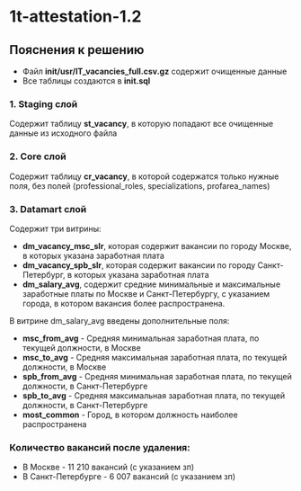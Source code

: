 # 1t-attestation-1.2

## Пояснения к решению

* Файл **init/usr/IT_vacancies_full.csv.gz** содержит очищенные данные
* Все таблицы создаются в **init.sql**

### 1. Staging слой

Содержит таблицу **st_vacancy**, в которую попадают все очищенные данные из исходного файла

### 2. Core слой

Содержит таблицу **cr_vacancy**, в которой содержатся только нужные поля, без полей (professional_roles, specializations, profarea_names)

### 3. Datamart слой

Содержит три витрины:
* **dm_vacancy_msc_slr**, которая содержит вакансии по городу Москве, в которых указана заработная плата
* **dm_vacancy_spb_slr**, которая содержит вакансии по городу Санкт-Петербург, в которых указана заработная плата
* **dm_salary_avg**, содержит средние минимальные и максимальные заработные платы по Москве и Санкт-Петербургу, с указанием города, в котором вакансия более распространена.

В витрине dm_salary_avg введены дополнительные поля:
* **msc_from_avg**  - Средняя минимальная заработная плата, по текущей должности, в Москве
* **msc_to_avg**    - Средняя максимальная заработная плата, по текущей должности, в Москве
* **spb_from_avg**  - Средняя минимальная заработная плата, по текущей должности, в Санкт-Петербурге
* **spb_to_avg**    - Средняя максимальная заработная плата, по текущей должности, в Санкт-Петербурге
* **most_common**   - Город, в котором должность наиболее распространена

### Количество вакансий после удаления:
* В Москве - 11 210 вакансий (с указанием зп)
* В Санкт-Петербурге - 6 007 вакансий (с указанием зп)